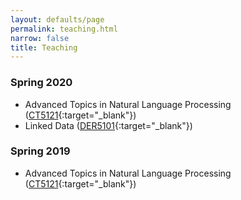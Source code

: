 ```yaml
---
layout: defaults/page
permalink: teaching.html
narrow: false
title: Teaching
---
```


### Spring 2020 

- Advanced Topics in Natural Language Processing ([CT5121](http://www.nuigalway.ie/courses/taught-postgraduate-courses/computer-science-artificial-intelligence.html#course_outline){:target="_blank"})
- Linked Data ([DER5101](http://www.nuigalway.ie/engineering-informatics/information-technology/prospectivestudents/msccomputersciencedataanalytics/index.html/programmeinformation/){:target="_blank"})


### Spring 2019

- Advanced Topics in Natural Language Processing ([CT5121](http://www.nuigalway.ie/courses/taught-postgraduate-courses/computer-science-artificial-intelligence.html#course_outline){:target="_blank"})

